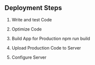 ## Deployment Steps

1. Write and test Code
2. Optimize Code
3. Build App for Production
    npm run build

4. Upload Production Code to Server
5. Configure Server